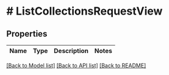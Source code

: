 # # ListCollectionsRequestView

## Properties

| Name | Type | Description | Notes |
| ---- | ---- | ----------- | ----- |


[[Back to Model list]](../../README.md#models) [[Back to API list]](../../README.md#endpoints) [[Back to README]](../../README.md)
